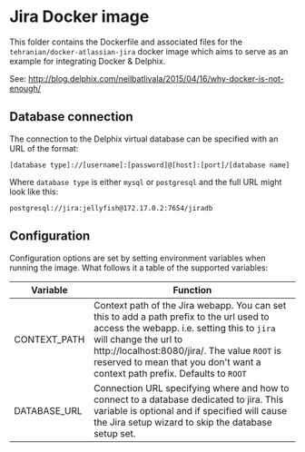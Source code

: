 # Jira Docker image

This folder contains the Dockerfile and associated files for the
`tehranian/docker-atlassian-jira` docker image which aims to serve as an example
for integrating Docker & Delphix.

See: http://blog.delphix.com/neilbatlivala/2015/04/16/why-docker-is-not-enough/

## Database connection

The connection to the Delphix virtual database can be specified with an URL
of the format:
```
[database type]://[username]:[password]@[host]:[port]/[database name]
```
Where `database type` is either `mysql` or `postgresql` and the full URL might
look like this:

```
postgresql://jira:jellyfish@172.17.0.2:7654/jiradb
```

## Configuration

Configuration options are set by setting environment variables when running the
image. What follows it a table of the supported variables:

Variable     | Function
-------------|------------------------------
CONTEXT_PATH | Context path of the Jira webapp. You can set this to add a path prefix to the url used to access the webapp. i.e. setting this to ```jira``` will change the url to http://localhost:8080/jira/. The value ```ROOT``` is reserved to mean that you don't want a context path prefix. Defaults to ```ROOT```
DATABASE_URL | Connection URL specifying where and how to connect to a database dedicated to jira. This variable is optional and if specified will cause the Jira setup wizard to skip the database setup set.
